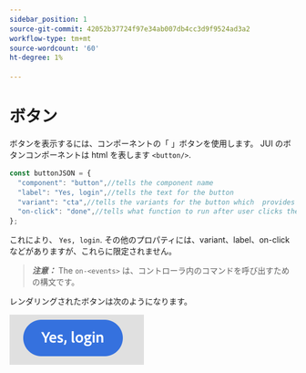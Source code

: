 ```yaml
---
sidebar_position: 1
source-git-commit: 42052b37724f97e34ab007db4cc3d9f9524ad3a2
workflow-type: tm+mt
source-wordcount: '60'
ht-degree: 1%

---
```



# ボタン

ボタンを表示するには、コンポーネントの「 」ボタンを使用します。
JUI のボタンコンポーネントは html を表します `<button/>`.

```js title="buttonJSON.js"
const buttonJSON = {
  "component": "button",//tells the component name
  "label": "Yes, login",//tells the text for the button
  "variant": "cta",//tells the variants for the button which  provides default styles
  "on-click": "done",//tells what function to run after user clicks the button
};
```

これにより、 `Yes, login`. その他のプロパティには、variant、label、on-click などがありますが、これらに限定されません。
> **_注意：_**  The `on-<events>` は、コントローラ内のコマンドを呼び出すための構文です。

レンダリングされたボタンは次のようになります。

![ボタン](imgs/yes_login_button.png "ボタン")
